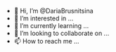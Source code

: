 - 👋 Hi, I’m @DariaBrusnitsina
- 👀 I’m interested in ...
- 🌱 I’m currently learning ...
- 💞️ I’m looking to collaborate on ...
- 📫 How to reach me ...

<!---
DariaBrusnitsina/DariaBrusnitsina is a ✨ special ✨ repository because its `README.md` (this file) appears on your GitHub profile.
You can click the Preview link to take a look at your changes.
--->

